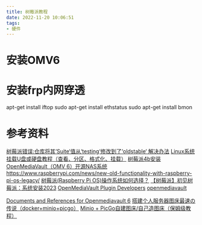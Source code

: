 ```yaml
---
title: 树莓派教程
date: 2022-11-20 10:06:51
tags:
- 硬件
---
```



# 安装OMV6


# 安装frp内网穿透


apt-get install iftop 
sudo apt-get install ethstatus
sudo apt-get install bmon

# 参考资料
[树莓派错误:仓库将其‘Suite‘值从‘testing‘修改到了‘oldstable‘ 解决办法](https://blog.csdn.net/toopoo/article/details/122407434)
[Linux系统挂载U盘或硬盘教程（查看、分区、格式化、挂载）](https://blog.zeruns.tech/archives/629.html)
[树莓派4b安装OpenMediaVault（OMV 6）开源NAS系统](https://xyzbz.cn/archives/944/)
https://www.raspberrypi.com/news/new-old-functionality-with-raspberry-pi-os-legacy/
[树莓派(Raspberry Pi OS)操作系统如何选择？](https://www.cnblogs.com/mq0036/p/18130075)
[【树莓派】初见树莓派：系统安装2023](https://blog.csdn.net/weixin_43710676/article/details/128981939)
[OpenMediaVault Plugin Developers](https://github.com/OpenMediaVault-Plugin-Developers/)
[openmediavault](https://www.openmediavault.org/)

[Documents and References for Openmediavault 6](https://wiki.omv-extras.org/doku.php?id=omv6:omv6)
[搭建个人服务器图床最速の传说（docker+minio+picgo）](https://blog.csdn.net/qq_59622162/article/details/132522323)
[Minio + PicGo自建图床/自己造图床（保姆级教程）](https://www.decoderx.cc/posts/b30591a9.html)
